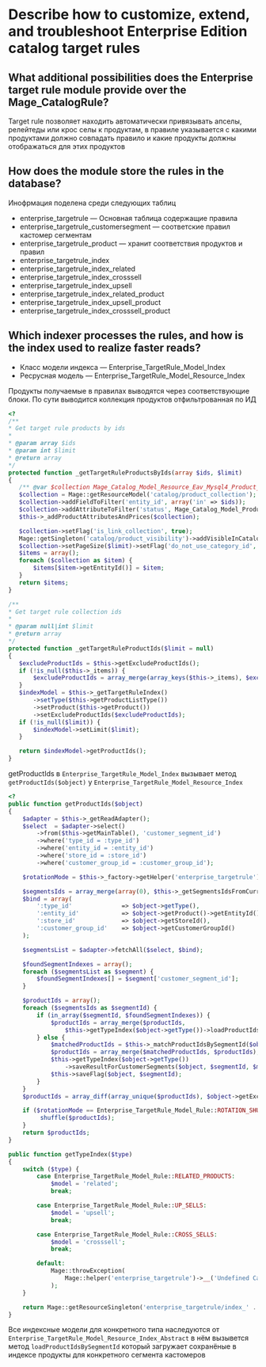 # Describe how to customize, extend, and troubleshoot Enterprise Edition catalog target rules

## What additional possibilities does the Enterprise target rule module provide over the Mage_CatalogRule?

Target rule позволяет находить автоматически привязывать апселы, релейтеды или крос селы к продуктам, в правиле указывается с какими продуктами должно совпадать правило и какие продукты должны отображаться для этих продуктов



## How does the module store the rules in the database?

Инофрмация поделена среди следующих таблиц

  - enterprise_targetrule — Основная таблица содержащие правила
  - enterprise_targetrule_customersegment — соответские правил кастомер сегментам
  - enterprise_targetrule_product — хранит соответствия продуктов и правил
  - enterprise_targetrule_index
  - enterprise_targetrule_index_related
  - enterprise_targetrule_index_crosssell
  - enterprise_targetrule_index_upsell
  - enterprise_targetrule_index_related_product
  - enterprise_targetrule_index_upsell_product
  - enterprise_targetrule_index_crosssell_product

## Which indexer processes the rules, and how is the index used to realize faster reads?

 - Класс модели индекса — Enterprise_TargetRule_Model_Index
 - Ресрусная модель — Enterprise_TargetRule_Model_Resource_Index

 Продукты получаемые в правилах выводятся через соответствующие блоки. По сути выводится коллекция продуктов отфильтрованная по ИД

 ```php
 <?
 /**
 * Get target rule products by ids
 *
 * @param array $ids
 * @param int $limit
 * @return array
 */
protected function _getTargetRuleProductsByIds(array $ids, $limit)
{
    /** @var $collection Mage_Catalog_Model_Resource_Eav_Mysql4_Product_Collection */
    $collection = Mage::getResourceModel('catalog/product_collection');
    $collection->addFieldToFilter('entity_id', array('in' => $ids));
    $collection->addAttributeToFilter('status', Mage_Catalog_Model_Product_Status::STATUS_ENABLED);
    $this->_addProductAttributesAndPrices($collection);

    $collection->setFlag('is_link_collection', true);
    Mage::getSingleton('catalog/product_visibility')->addVisibleInCatalogFilterToCollection($collection);
    $collection->setPageSize($limit)->setFlag('do_not_use_category_id', true);
    $items = array();
    foreach ($collection as $item) {
        $items[$item->getEntityId()] = $item;
    }
    return $items;
}

/**
 * Get target rule collection ids
 *
 * @param null|int $limit
 * @return array
 */
protected function _getTargetRuleProductIds($limit = null)
{
    $excludeProductIds = $this->getExcludeProductIds();
    if (!is_null($this->_items)) {
        $excludeProductIds = array_merge(array_keys($this->_items), $excludeProductIds);
    }
    $indexModel = $this->_getTargetRuleIndex()
        ->setType($this->getProductListType())
        ->setProduct($this->getProduct())
        ->setExcludeProductIds($excludeProductIds);
    if (!is_null($limit)) {
        $indexModel->setLimit($limit);
    }

    return $indexModel->getProductIds();
}
```

getProductIds в `Enterprise_TargetRule_Model_Index` вызывает метод `getProductIds($object)` у  `Enterprise_TargetRule_Model_Resource_Index`

```php
<?
public function getProductIds($object)
{
    $adapter = $this->_getReadAdapter();
    $select  = $adapter->select()
        ->from($this->getMainTable(), 'customer_segment_id')
        ->where('type_id = :type_id')
        ->where('entity_id = :entity_id')
        ->where('store_id = :store_id')
        ->where('customer_group_id = :customer_group_id');

    $rotationMode = $this->_factory->getHelper('enterprise_targetrule')->getRotationMode($object->getType());

    $segmentsIds = array_merge(array(0), $this->_getSegmentsIdsFromCurrentCustomer());
    $bind = array(
        ':type_id'              => $object->getType(),
        ':entity_id'            => $object->getProduct()->getEntityId(),
        ':store_id'             => $object->getStoreId(),
        ':customer_group_id'    => $object->getCustomerGroupId()
    );

    $segmentsList = $adapter->fetchAll($select, $bind);

    $foundSegmentIndexes = array();
    foreach ($segmentsList as $segment) {
        $foundSegmentIndexes[] = $segment['customer_segment_id'];
    }

    $productIds = array();
    foreach ($segmentsIds as $segmentId) {
        if (in_array($segmentId, $foundSegmentIndexes)) {
            $productIds = array_merge($productIds,
                $this->getTypeIndex($object->getType())->loadProductIdsBySegmentId($object, $segmentId));
        } else {
            $matchedProductIds = $this->_matchProductIdsBySegmentId($object, $segmentId);
            $productIds = array_merge($matchedProductIds, $productIds);
            $this->getTypeIndex($object->getType())
                ->saveResultForCustomerSegments($object, $segmentId, $matchedProductIds);
            $this->saveFlag($object, $segmentId);
        }
    }
    $productIds = array_diff(array_unique($productIds), $object->getExcludeProductIds());

    if ($rotationMode == Enterprise_TargetRule_Model_Rule::ROTATION_SHUFFLE) {
         shuffle($productIds);
    }
    return $productIds;
}

public function getTypeIndex($type)
{
    switch ($type) {
        case Enterprise_TargetRule_Model_Rule::RELATED_PRODUCTS:
            $model = 'related';
            break;

        case Enterprise_TargetRule_Model_Rule::UP_SELLS:
            $model = 'upsell';
            break;

        case Enterprise_TargetRule_Model_Rule::CROSS_SELLS:
            $model = 'crosssell';
            break;

        default:
            Mage::throwException(
                Mage::helper('enterprise_targetrule')->__('Undefined Catalog Product List Type')
            );
    }

    return Mage::getResourceSingleton('enterprise_targetrule/index_' . $model);
}
```

Все индексные модели для конкретного типа наследуются от `Enterprise_TargetRule_Model_Resource_Index_Abstract` в нём вызывется метод `loadProductIdsBySegmentId` который загружает сохранёные в индексе продукты для конкретного сегмента кастомеров
